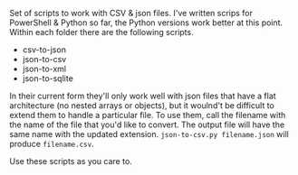 Set of scripts to work with CSV & json files. I've written scrips for PowerShell & Python so far, the Python versions work better at this point. Within each folder there are the following scripts.

 - csv-to-json
 - json-to-csv
 - json-to-xml
 - json-to-sqlite

In their current form they'll only work well with json files that have a flat architecture (no nested arrays or objects), but it woulnd't be difficult to extend them to handle a particular file. To use them, call the filename with the name of the file that you'd like to convert. The output file will have the same name with the updated extension. `json-to-csv.py filename.json` will produce `filename.csv`.

Use these scripts as you care to.